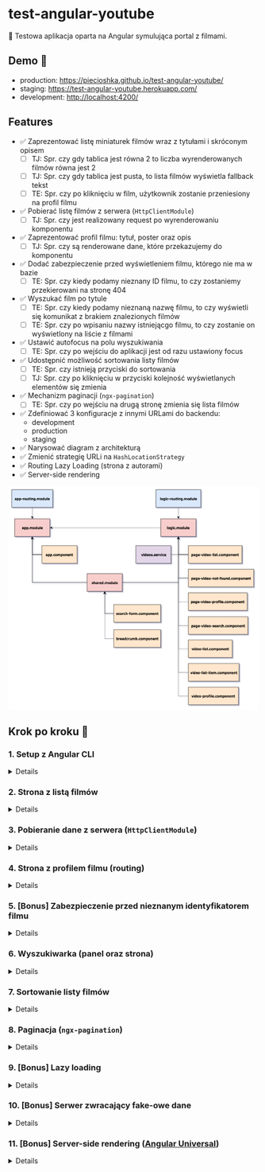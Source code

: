 # test-angular-youtube

:ledger: Testowa aplikacja oparta na Angular symulująca portal z filmami.

## Demo 🎉

* production: <https://piecioshka.github.io/test-angular-youtube/>
* staging: <https://test-angular-youtube.herokuapp.com/>
* development: <http://localhost:4200/>

## Features

* :white_check_mark: Zaprezentować listę miniaturek filmów wraz z tytułami i skróconym opisem
    + [ ] TJ: Spr. czy gdy tablica jest równa 2 to liczba wyrenderowanych filmów równa jest 2
    + [ ] TJ: Spr. czy gdy tablica jest pusta, to lista filmów wyświetla fallback tekst
    + [ ] TE: Spr. czy po kliknięciu w film, użytkownik zostanie przeniesiony na profil filmu
* :white_check_mark: Pobierać listę filmów z serwera (`HttpClientModule`)
    + [ ] TJ: Spr. czy jest realizowany request po wyrenderowaniu komponentu
* :white_check_mark: Zaprezentować profil filmu: tytuł, poster oraz opis
    + [ ] TJ: Spr. czy są renderowane dane, które przekazujemy do komponentu
* :white_check_mark: Dodać zabezpieczenie przed wyświetleniem filmu, którego nie ma w bazie
    + [ ] TE: Spr. czy kiedy podamy nieznany ID filmu, to czy zostaniemy przekierowani na stronę 404
* :white_check_mark: Wyszukać film po tytule
    + [ ] TE: Spr. czy kiedy podamy nieznaną nazwę filmu, to czy wyświetli się komunikat z brakiem znalezionych filmów
    + [ ] TE: Spr. czy po wpisaniu nazwy istniejącgo filmu, to czy zostanie on wyświetlony na liście z filmami
* :white_check_mark: Ustawić autofocus na polu wyszukiwania
    + [ ] TE: Spr. czy po wejściu do aplikacji jest od razu ustawiony focus
* :white_check_mark: Udostępnić możliwość sortowania listy filmów
    + [ ] TE: Spr. czy istnieją przyciski do sortowania
    + [ ] TJ: Spr. czy po kliknięciu w przyciski kolejność wyświetlanych elementów się zmienia
* :white_check_mark: Mechanizm paginacji (`ngx-pagination`)
    + [ ] TE: Spr. czy po wejściu na drugą stronę zmienia się lista filmów
* :white_check_mark: Zdefiniować 3 konfiguracje z innymi URLami do backendu:
    + development
    + production
    + staging
* :white_check_mark: Narysować diagram z architekturą
* :white_check_mark: Zmienić strategię URLi na `HashLocationStrategy`
* :white_check_mark: Routing Lazy Loading (strona z autorami)
* :white_check_mark: Server-side rendering

![](./docs/scheme.png)

## Krok po kroku 👣

### 1. Setup z Angular CLI

<details>

* `npm install -g @angular/cli`
* `ng new NAZWA_PROJEKTU`
* Ustawić tytuł strony: `YouTube`
* Ustawić opis strony: `Portal z filmami`
* `npm start`

</details>

### 2. Strona z listą filmów

<details>

</details>

### 3. Pobieranie dane z serwera (`HttpClientModule`)

<details>

</details>

### 4. Strona z profilem filmu (routing)

<details>

</details>

### 5. [Bonus] Zabezpieczenie przed nieznanym identyfikatorem filmu

<details>

</details>

### 6. Wyszukiwarka (panel oraz strona)

<details>

</details>

### 7. Sortowanie listy filmów

<details>

</details>

### 8. Paginacja (`ngx-pagination`)

<details>

* Dodać paczkę [ngx-pagination](https://github.com/michaelbromley/ngx-pagination)
* Zaimportować do komponentu z logiką moduł `NgxPaginationModule`
* Osadzić komponent `pagination-controls` w komponencie listy
    + dodać binding input `(pageChange)="page = $event"`
    + przefiltrować kolekcję prezentowanych elementów
        `| paginate: { itemsPerPage: 10, currentPage: page }`

</details>

### 9. [Bonus] Lazy loading

<details>

* Stworzyć nowy moduł: `ng g module static --routing`
* Stworzyć nowy komponent: `ng g component static/author-list --module static`
* `app.component.html`: Dodać link do `/authors` w stopce
* `app-routing.module.ts`: Stworzyć nowy route:
    ```js
    {
        path: 'authors',
        loadChildren: './static/static.module#StaticModule'
    }
    ```
* `static/static-routing.module.ts`: Stworzyć nowy route:
    ```js
    {
        path: '',
        component: AuthorListComponent
    }
    ```

</details>

### 10. [Bonus] Serwer zwracający fake-owe dane

<details>

* Wykorzystaj źródła, aby zapoznać się z tworzeniem fake-owych danych
    + http://json-schema-faker.js.org/ - narzędzie, które buduje losowe dane w JSON
    + http://json-schema.org - specyfikacja budowania
    + https://chancejs.com/ - biblioteka zwraca losowe dane w odpowiednim formacie
    + https://github.com/marak/Faker.js/ - budowanie wielu losowych danych
* Stworzyć dwa polecenia:
    + `npm run build:mock` — polecenie powinno generować plik na podst. JSON Schema
    + `npm run start:mock` — polecenie powinno uruchomić `json-server`

</details>

### 11. [Bonus] Server-side rendering ([Angular Universal](https://angular.io/guide/universal))

<details>

* `app-routing.module.ts`: Wyłączyć strategię URLi (zakomentować `useHash`)
* Zainstaluj `npm install --save @angular/platform-server @nguniversal/module-map-ngfactory-loader ts-loader`
* `app.module.ts`: Użyj funkcji `BrowserModule.withServerTransition({ appId: 'test-angular-youtube' }),`
* `ng g module AppServer`
* `app.server.module.ts`:
    + Dodaj do tablicy `imports`:
        - `AppModule`
        - `ServerModule`
        - `ModuleMapLoaderModule`
    + Dodaj do tablicy `bootstrap`:
        - `AppComponent`
* `main.module.ts`: Weksportuj `AppServerModule`
* Skopiuj `tsconfig.app.json` do `tsconfig.server.json`
* `tsconfig.server.json`
    + `compilerOptions`
        `"module": "commonjs"`
    + `angularCompilerOptions`
        `"entryModule": "app/app.server.module#AppServerModule"`
* `angular.json`: dodać w sekcji `architect`
    ```json
    "server": {
        "builder": "@angular-devkit/build-angular:server",
        "options": {
            "outputPath": "dist/server",
            "main": "src/main.server.ts",
            "tsConfig": "src/tsconfig.server.json"
        }
    }
    ```
* Stwórz `server.ts` w katalogu głównym o treści takiej jak ost. listing
    w punkcie 4. https://angular.io/guide/universal#step-4-set-up-a-server-to-run-universal-bundles
* Stwórz `webpack.server.config.js` w katalogu głównym o treści jak w punkcie 5.
    https://angular.io/guide/universal#step-5-pack-and-run-the-app-on-the-server
* Dodać zadanie do `package.json` takie, które są zdefiniowane w:
    https://angular.io/guide/universal#creating-scripts
* `angular.json`:
    + Zmienić `projects/test-angular-youtube/architect/build/options/outputPath` na `dist/browser`
    + Zmienić `projects/test-angular-youtube/architect/server/options/outputPath` na `dist/server`
* `server.ts`: Zmienić `main.bundle` na `main` w okolicach 25 linijki
* Uruchom `npm run build:ssr && npm run serve:ssr`

</details>
